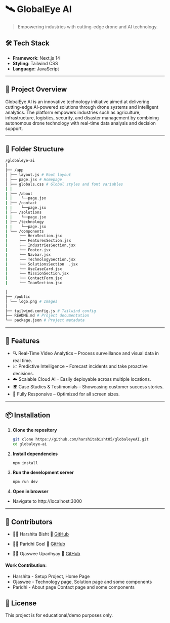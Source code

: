 # 🛰️ GlobalEye AI
> Empowering industries with cutting-edge drone and AI technology.

<!-- ## 🌐 Website Preview

[🔗 Visit UniNow](https://uninow.vercel.app)  
*(Replace with actual deployed link if different)*

--- -->

## 🛠️ Tech Stack

- **Framework**: Next.js 14
- **Styling**: Tailwind CSS
- **Language**: JavaScript
<!-- - **Hosting**: Vercel -->

---

## 📌 Project Overview

GlobalEye AI is an innovative technology initiative aimed at delivering cutting-edge AI-powered solutions through drone systems and intelligent analytics. The platform empowers industries such as agriculture, infrastructure, logistics, security, and disaster management by combining autonomous drone technology with real-time data analysis and decision support.


---
## 📁 Folder Structure

```bash
/globaleye-ai
│
├── /app
│ ├── layout.js # Root layout
│ ├── page.jsx # Homepage
│ ├── globals.css # Global styles and font variables
| |
| ├── /about
| |    └──page.jsx
| ├── /contact
| |    └──page.jsx
| ├── /solutions
| |    └──page.jsx
| ├── /technology
| |    └──page.jsx
| └── /components
|     ├── HeroSection.jsx
|     ├── FeaturesSection.jsx
|     ├── IndustriesSection.jsx
|     └── Footer.jsx
|     └── Navbar.jsx
|     └── TechnologySection.jsx
|     └── SolutionsSection  .jsx
|     └── UseCaseCard.jsx
|     └── MissionSection.jsx
|     └── ContactForm.jsx
|     └── TeamSection.jsx

│
├── /public
│ └── logo.png # Images
│
├── tailwind.config.js # Tailwind config
├── README.md # Project documentation
└── package.json # Project metadata
```
---
## 🚀 Features
- 🔍 Real-Time Video Analytics – Process surveillance and visual data in real time.
- 📈 Predictive Intelligence – Forecast incidents and take proactive decisions.
- ☁️ Scalable Cloud AI – Easily deployable across multiple locations.
- 🌍 Case Studies & Testimonials – Showcasing customer success stories.
- 📱 Fully Responsive – Optimized for all screen sizes.
---
## 📦 Installation

1. **Clone the repository**  
   ```bash
   git clone https://github.com/harshitabisht05/globaleyeAI.git
   cd globaleye-ai
    ```
2. **Install dependencies**
    ```bash
    npm install
    ```
3. **Run the development server**
    ```bash
    npm run dev
    ```
4. **Open in browser**
- Navigate to http://localhost:3000
---

## 🧠 Contributors

- 👩‍💻 Harshita Bisht
🔗 [GitHub](https://github.com/harshitabisht05)

- 👩‍💻 Paridhi Goel
🔗 [GitHub](https://github.com/ParidhiGoel26)

- 👩‍💻 Ojaswee Upadhyay
🔗 [GitHub](https://github.com/Ojas2095)

#### Work Contribution:
- Harshita - Setup Project, Home Page
- Ojaswee - Technology page, Solution page and some components
- Paridhi - About page Contact page and some components
## 🪪 License
This project is for educational/demo purposes only.


